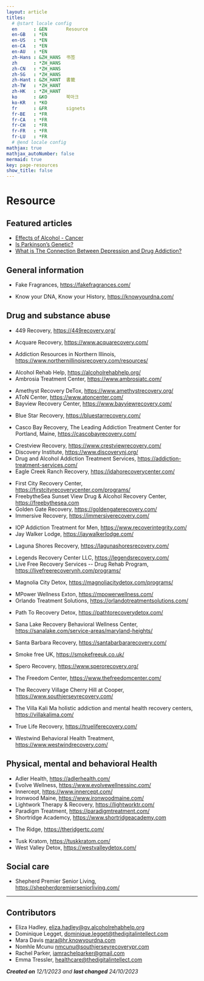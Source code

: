 ```yaml
---
layout: article
titles:
  # @start locale config
  en      : &EN       Resource
  en-GB   : *EN
  en-US   : *EN
  en-CA   : *EN
  en-AU   : *EN
  zh-Hans : &ZH_HANS  书签
  zh      : *ZH_HANS
  zh-CN   : *ZH_HANS
  zh-SG   : *ZH_HANS
  zh-Hant : &ZH_HANT  書籤  
  zh-TW   : *ZH_HANT
  zh-HK   : *ZH_HANT
  ko      : &KO       북마크
  ko-KR   : *KO
  fr      : &FR       signets
  fr-BE   : *FR
  fr-CA   : *FR
  fr-CH   : *FR
  fr-FR   : *FR
  fr-LU   : *FR
  # @end locale config
mathjax: true
mathjax_autoNumber: false
mermaid: true
key: page-resources
show_title: false
---
```


# Resource

## Featured articles

+ [Effects of Alcohol - Cancer](https://alcoholrehabhelp.org/addiction/effects/cancer/)
+ [Is Parkinson’s Genetic?](https://knowyourdna.com/parkinsons-genetic/)
+ [What is The Connection Between Depression and Drug Addiction?](https://www.southjerseyrecovery.com/treatment-programs/dual-diagnosis/depression/)

## General information

* Fake Fragrances, <https://fakefragrances.com/>
+ Know your DNA, Know your History, <https://knowyourdna.com/>

## Drug and substance abuse

* 449 Recovery, <https://449recovery.org/>
- Acquare Recovery, <https://www.acquarecovery.com/>
* Addiction Resources in Northern Illinois, <https://www.northernillinoisrecovery.com/resources/>
- Alcohol Rehab Help, <https://alcoholrehabhelp.org/>
- Ambrosia Treatment Center, <https://www.ambrosiatc.com/>
* Amethyst Recovery DeTox, <https://www.amethystrecovery.org/>
* AToN Center, <https://www.atoncenter.com/>
* Bayview Recovery Center, <https://www.bayviewrecovery.com/>
+ Blue Star Recovery, <https://bluestarrecovery.com/>
- Casco Bay Recovery, The Leading Addiction Treatment Center for Portland, Maine, <https://cascobayrecovery.com/>
* Crestview Recovery, <https://www.crestviewrecovery.com/>
* Discovery Institute, <https://www.discoverynj.org/>
* Drug and Alcohol Addiction Treatment Services, <https://addiction-treatment-services.com/>
* Eagle Creek Ranch Recovery, <https://idahorecoverycenter.com/>
- First City Recovery Center, <https://firstcityrecoverycenter.com/programs/>
- FreebytheSea Sunset View Drug & Alcohol Recovery Center, <https://freebythesea.com>
- Golden Gate Recovery, <https://goldengaterecovery.com/>
- Immersive Recovery, <https://immersiverecovery.com/>
* IOP Addiction Treatment for Men, <https://www.recoverintegrity.com/>
* Jay Walker Lodge, <https://jaywalkerlodge.com/>
- Laguna Shores Recovery, <https://lagunashoresrecovery.com/>
* Legends Recovery Center LLC, <https://legendsrecovery.com/>
* Live Free Recovery Services -- Drug Rehab Program,  <https://livefreerecoverynh.com/programs/>
- Magnolia City Detox, <https://magnoliacitydetox.com/programs/>
* MPower Wellness Exton, <https://mpowerwellness.com/>
* Orlando Treatment Solutions, <https://orlandotreatmentsolutions.com/>
+ Path To Recovery Detox, <https://pathtorecoverydetox.com/>
* Sana Lake Recovery Behavioral Wellness Center, <https://sanalake.com/service-areas/maryland-heights/>
- Santa Barbara Recovery, <https://santabarbararecovery.com/>
* Smoke free UK, <https://smokefreeuk.co.uk/>
- Spero Recovery, <https://www.sperorecovery.org/>
* The Freedom Center, <https://www.thefreedomcenter.com/>
+ The Recovery Village Cherry Hill at Cooper, <https://www.southjerseyrecovery.com/>
* The Villa Kali Ma holistic addiction and mental health recovery centers, <https://villakalima.com/>
- True Life Recovery, <https://trueliferecovery.com/>
* Westwind Behavioral Health Treatment, <https://www.westwindrecovery.com/>

## Physical, mental and behavioral Health

* Adler Health, <https://adlerhealth.com/>
* Evolve Wellness, <https://www.evolvewellnessinc.com/>
* Innercept, <https://www.innercept.com/>
* Ironwood Maine, <https://www.ironwoodmaine.com/>
* Lightwork Therapy & Recovery, <https://lightworktr.com/>
* Paradigm Treatment, <https://paradigmtreatment.com/>
* Shortridge Academcy, <https://www.shortridgeacademy.com>
+ The Ridge, <https://theridgertc.com/>
* Tusk Kratom, <https://tuskkratom.com/>
* West Valley Detox, <https://westvalleydetox.com/>

## Social care

* Shepherd Premier Senior Living, <https://shepherdpremierseniorliving.com/>

---

## Contributors

- Eliza Hadley, <eliza.hadley@gv.alcoholrehabhelp.org>
- Dominique Legget, <dominique.legget@thedigitalintellect.com>
- Mara Davis <mara@hr.knowyourdna.com>
- Nomhle Mcunu <nmcunu@southjerseyrecoverypr.com>
- Rachel Parker, <iamrachelparker@gmail.com>
- Emma Tressler, <healthcare@thedigitalintellect.com>

***Created on** 12/1/2023 and **last changed** 24/10/2023*

